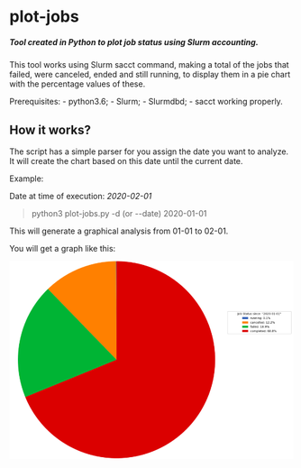# plot-jobs

##### Tool created in Python to plot job status using Slurm accounting.

This tool works using Slurm sacct command, making a total of the jobs that failed, were canceled, ended and still running, to display them in a pie chart with the percentage values of these.

Prerequisites:
    - python3.6;
    - Slurm; 
    - Slurmdbd; 
    - sacct working properly.


## How it works?

The script has a simple parser for you assign the date you want to analyze. It will create the chart based on this date until the current date.

Example:

Date at time of execution: *2020-02-01*

> python3 plot-jobs.py -d (or --date) 2020-01-01

This will generate a graphical analysis from 01-01 to 02-01.

You will get a graph like this:


![alt text](https://github.com/lmagdanello/plot-jobs/blob/master/plot-jobs-example.png?raw=true)
